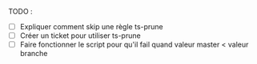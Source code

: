 TODO : 

- [ ] Expliquer comment skip une règle ts-prune
- [ ] Créer un ticket pour utiliser ts-prune
- [ ] Faire fonctionner le script pour qu'il fail quand valeur master < valeur branche